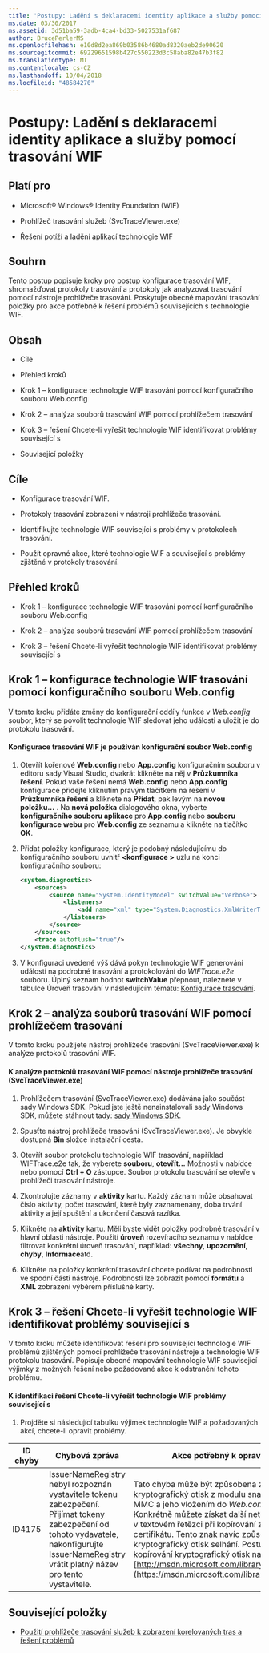 ```yaml
---
title: 'Postupy: Ladění s deklaracemi identity aplikace a služby pomocí trasování WIF'
ms.date: 03/30/2017
ms.assetid: 3d51ba59-3adb-4ca4-bd33-5027531af687
author: BrucePerlerMS
ms.openlocfilehash: e10d8d2ea869b03586b4680ad8320aeb2de90620
ms.sourcegitcommit: 69229651598b427c550223d3c58aba82e47b3f82
ms.translationtype: MT
ms.contentlocale: cs-CZ
ms.lasthandoff: 10/04/2018
ms.locfileid: "48584270"
---
```

# <a name="how-to-debug-claims-aware-applications-and-services-using-wif-tracing"></a>Postupy: Ladění s deklaracemi identity aplikace a služby pomocí trasování WIF
## <a name="applies-to"></a>Platí pro  
  
-   Microsoft® Windows® Identity Foundation (WIF)  
  
-   Prohlížeč trasování služeb (SvcTraceViewer.exe)  
  
-   Řešení potíží a ladění aplikací technologie WIF  
  
## <a name="summary"></a>Souhrn  
 Tento postup popisuje kroky pro postup konfigurace trasování WIF, shromažďovat protokoly trasování a protokoly jak analyzovat trasování pomocí nástroje prohlížeče trasování. Poskytuje obecné mapování trasování položky pro akce potřebné k řešení problémů souvisejících s technologie WIF.  
  
## <a name="contents"></a>Obsah  
  
-   Cíle  
  
-   Přehled kroků  
  
-   Krok 1 – konfigurace technologie WIF trasování pomocí konfiguračního souboru Web.config  
  
-   Krok 2 – analýza souborů trasování WIF pomocí prohlížečem trasování  
  
-   Krok 3 – řešení Chcete-li vyřešit technologie WIF identifikovat problémy související s  
  
-   Související položky  
  
## <a name="objectives"></a>Cíle  
  
-   Konfigurace trasování WIF.  
  
-   Protokoly trasování zobrazení v nástroji prohlížeče trasování.  
  
-   Identifikujte technologie WIF související s problémy v protokolech trasování.  
  
-   Použít opravné akce, které technologie WIF a související s problémy zjištěné v protokoly trasování.  
  
## <a name="summary-of-steps"></a>Přehled kroků  
  
-   Krok 1 – konfigurace technologie WIF trasování pomocí konfiguračního souboru Web.config  
  
-   Krok 2 – analýza souborů trasování WIF pomocí prohlížečem trasování  
  
-   Krok 3 – řešení Chcete-li vyřešit technologie WIF identifikovat problémy související s  
  
## <a name="step-1--configure-wif-tracing-using-webconfig-configuration-file"></a>Krok 1 – konfigurace technologie WIF trasování pomocí konfiguračního souboru Web.config  
 V tomto kroku přidáte změny do konfigurační oddíly funkce v *Web.config* soubor, který se povolit technologie WIF sledovat jeho události a uložit je do protokolu trasování.  
  
#### <a name="to-configure-wif-tracing-using-webconfig-configuration-file"></a>Konfigurace trasování WIF je používán konfigurační soubor Web.config  
  
1.  Otevřít kořenové **Web.config** nebo **App.config** konfiguračním souboru v editoru sady Visual Studio, dvakrát klikněte na něj v **Průzkumníka řešení**. Pokud vaše řešení nemá **Web.config** nebo **App.config** konfigurace přidejte kliknutím pravým tlačítkem na řešení v **Průzkumníka řešení** a kliknete na  **Přidat**, pak levým na **novou položku...** . Na **nová položka** dialogového okna, vyberte **konfiguračního souboru aplikace** pro **App.config** nebo **souboru konfigurace webu** pro **Web.config** ze seznamu a klikněte na tlačítko **OK**.  
  
2.  Přidat položky konfigurace, který je podobný následujícímu do konfiguračního souboru uvnitř  **\<konfigurace >** uzlu na konci konfiguračního souboru:  
  
    ```xml  
    <system.diagnostics>  
        <sources>  
            <source name="System.IdentityModel" switchValue="Verbose">  
                <listeners>  
                    <add name="xml" type="System.Diagnostics.XmlWriterTraceListener" initializeData="WIFTrace.e2e"/>  
                </listeners>  
            </source>  
        </sources>  
        <trace autoflush="true"/>  
    </system.diagnostics>  
    ```  
  
3.  V konfiguraci uvedené výš dává pokyn technologie WIF generování událostí na podrobné trasování a protokolování do *WIFTrace.e2e* souboru. Úplný seznam hodnot **switchValue** přepnout, naleznete v tabulce Úroveň trasování v následujícím tématu: [Konfigurace trasování](../wcf/diagnostics/tracing/configuring-tracing.md).  
  
## <a name="step-2--analyze-wif-trace-files-using-trace-viewer-tool"></a>Krok 2 – analýza souborů trasování WIF pomocí prohlížečem trasování  
 V tomto kroku použijete nástroj prohlížeče trasování (SvcTraceViewer.exe) k analýze protokolů trasování WIF.  
  
#### <a name="to-analyze-wif-trace-logs-using-trace-viewer-tool-svctraceviewerexe"></a>K analýze protokolů trasování WIF pomocí nástroje prohlížeče trasování (SvcTraceViewer.exe)  
  
1.  Prohlížečem trasování (SvcTraceViewer.exe) dodávána jako součást sady Windows SDK. Pokud jste ještě nenainstalovali sady Windows SDK, můžete stáhnout tady: [sady Windows SDK](https://www.microsoft.com/download/en/details.aspx?id=8279).  
  
2.  Spusťte nástroj prohlížeče trasování (SvcTraceViewer.exe). Je obvykle dostupná **Bin** složce instalační cesta.  
  
3.  Otevřít soubor protokolu technologie WIF trasování, například WIFTrace.e2e tak, že vyberete **souboru**, **otevřít...** Možnosti v nabídce nebo pomocí **Ctrl + O** zástupce. Soubor protokolu trasování se otevře v prohlížeči trasování nástroje.  
  
4.  Zkontrolujte záznamy v **aktivity** kartu. Každý záznam může obsahovat číslo aktivity, počet trasování, které byly zaznamenány, doba trvání aktivity a její spuštění a ukončení časová razítka.  
  
5.  Klikněte na **aktivity** kartu. Měli byste vidět položky podrobné trasování v hlavní oblasti nástroje. Použití **úroveň** rozevíracího seznamu v nabídce filtrovat konkrétní úroveň trasování, například: **všechny**, **upozornění**, **chyby**, **Informace**atd.  
  
6.  Klikněte na položky konkrétní trasování chcete podívat na podrobnosti ve spodní části nástroje. Podrobnosti lze zobrazit pomocí **formátu** a **XML** zobrazení výběrem příslušné karty.  
  
## <a name="step-3--identify-solutions-to-fix-wif-related-issues"></a>Krok 3 – řešení Chcete-li vyřešit technologie WIF identifikovat problémy související s  
 V tomto kroku můžete identifikovat řešení pro související technologie WIF problémů zjištěných pomocí prohlížeče trasování nástroje a technologie WIF protokolu trasování. Popisuje obecné mapování technologie WIF související výjimky z možných řešení nebo požadované akce k odstranění tohoto problému.  
  
#### <a name="to-identify-solutions-to-fix-wif-related-issues"></a>K identifikaci řešení Chcete-li vyřešit technologie WIF problémy související s  
  
1.  Projděte si následující tabulku výjimek technologie WIF a požadovaných akcí, chcete-li opravit problémy.  
  
|**ID chyby**|**Chybová zpráva**|**Akce potřebný k opravě chyby**|  
|-|-|-|  
|ID4175|IssuerNameRegistry nebyl rozpoznán vystavitele tokenu zabezpečení.  Přijímat tokeny zabezpečení od tohoto vydavatele, nakonfigurujte IssuerNameRegistry vrátit platný název pro tento vystavitele.|Tato chyba může být způsobena zkopírováním kryptografický otisk z modulu snap-in konzoly MMC a jeho vložením do *Web.config* souboru. Konkrétně můžete získat další netisknutelné znaky v textovém řetězci při kopírování z okna Vlastnosti certifikátu. Tento znak navíc způsobí, že shoda kryptografický otisk selhání. Postup pro správně kopírování kryptografický otisk najdete tady: [http://msdn.microsoft.com/library/ff359102.aspx](https://msdn.microsoft.com/library/ff359102.aspx)|  
  
## <a name="related-items"></a>Související položky  
  
-   [Použití prohlížeče trasování služeb k zobrazení korelovaných tras a řešení problémů](../wcf/diagnostics/tracing/using-service-trace-viewer-for-viewing-correlated-traces-and-troubleshooting.md)
